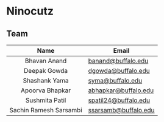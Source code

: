 # Ninocutz

## Team

|     Name     | Email                                                 |
| :----------: | ----------------------------------------------------- |
| Bhavan Anand | banand@buffalo.edu |
| Deepak Gowda | dgowda@buffalo.edu |
| Shashank Yama | syma@buffalo.edu |
| Apoorva Bhapkar | abhapkar@buffalo.edu |
| Sushmita Patil | spatil24@buffalo.edu |
| Sachin Ramesh Sarsambi| ssarsamb@buffalo.edu |